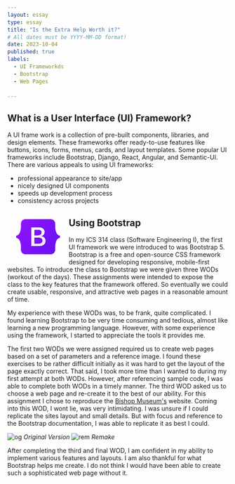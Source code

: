 ```yaml
---
layout: essay
type: essay
title: "Is the Extra Help Worth it?"
# All dates must be YYYY-MM-DD format!
date: 2023-10-04
published: true
labels:
  - UI Frameworkds
  - Bootstrap
  - Web Pages
  
---
```



## What is a User Interface (UI) Framework?
A UI frame work is a collection of pre-built components, libraries, and design elements. These frameworks offer ready-to-use features like buttons, icons, forms, menus, cards, and layout templates. Some popular UI frameworks include Bootstrap, Django, React, Angular, and Semantic-UI. There are various appeals to using UI frameworks:

- professional appearance to site/app
- nicely designed UI components
- speeds up development process 
- consistency across projects

<img width="100px" class="text-center p-4" align="left" style="padding:20px" src="../img/Bootstrap_logo.svg.png">

## Using Bootstrap
In my ICS 314 class (Software Engineering I), the first UI framework we were introduced to was Bootstrap 5. Bootstrap is a free and open-source CSS framework designed for developing responsive, mobile-first websites. To introduce the class to Bootstrap we were given three WODs (workout of the days). These assignments were intended to expose the class to the key features that the framework offered. So eventually we could create usable, responsive, and attractive web pages in a reasonable amount of time. 

My experience with these WODs was, to be frank, quite complicated. I found learning Bootstrap to be very time consuming and tedious, almost like learning a new programming language. However, with some experience using the framework, I started to appreciate the tools it provides me. 

The first two WODs we were assigned required us to create web pages based on a set of parameters and a reference image. I found these exercises to be rather difficult initially as it was hard to get the layout of the page exactly correct. That said, I took more time than I wanted to during my first attempt at both WODs. However, after referencing sample code, I was able to complete both WODs in a timely manner. The third WOD asked us to choose a web page and re-create it to the best of our ability. For this assignment I chose to reproduce the [Bishop Museum's](https://www.bishopmuseum.org/) website. Coming into this WOD, I wont lie, was very intimidating. I was unsure if I could replicate the sites layout and small details. But with focus and reference to the Bootstrap documentation, I was able to replicate it as best I could. 

<p>
<img width="700px" class="text-center p-4" src="../img/Screen Shot 2023-10-03 at 7.55.20 PM.png" alt="og">
<em>Original Version</em>
<img width="700px" class="text-center p-4" src="../img/Screen Shot 2023-10-03 at 7.53.44 PM.png" alt="rem">
<em>Remake</em>
</p>

After completing the third and final WOD, I am confident in my ability to implement various features and layouts. I am also thankful for what Bootstrap helps me create. I do not think I would have been able to create such a sophisticated web page without it. 